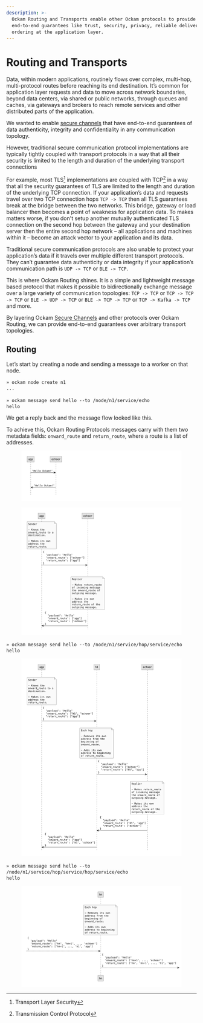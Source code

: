 ```yaml
---
description: >-
  Ockam Routing and Transports enable other Ockam protocols to provide
  end-to-end guarantees like trust, security, privacy, reliable delivery, and
  ordering at the application layer.
---
```


# Routing and Transports

Data, within modern applications, routinely flows over complex, multi-hop, multi-protocol routes before reaching its end destination. It’s common for application layer requests and data to move across network boundaries, beyond data centers, via shared or public networks, through queues and caches, via gateways and brokers to reach remote services and other distributed parts of the application.

We wanted to enable [secure channels](secure-channels.md) that have end-to-end guarantees of data authenticity, integrity and confidentiality in any communication topology.

However, traditional secure communication protocol implementations are typically tightly coupled with transport protocols in a way that all their security is limited to the length and duration of the underlying transport connections

For example, most TLS[^1] implementations are coupled with TCP[^2] in a way that all the security guarantees of TLS are limited to the length and duration of the underlying TCP connection. If your application’s data and requests travel over two TCP connection hops `TCP -> TCP` then all TLS guarantees break at the bridge between the two networks. This bridge, gateway or load balancer then becomes a point of weakness for application data. To makes matters worse, if you don't setup another mutually authenticated TLS connection on the second hop between the gateway and your destination server then the entire second hop network – all applications and machines within it – become an attack vector to your application and its data.&#x20;

Traditional secure communication protocols are also unable to protect your application’s data if it travels over multiple different transport protocols. They can’t guarantee data authenticity or data integrity if your application’s communication path is `UDP -> TCP` or `BLE -> TCP`.

This is where Ockam Routing shines. It is a simple and lightweight message based protocol that makes it possible to bidirectionally exchange message over a large variety of communication topologies: `TCP -> TCP` or `TCP -> TCP -> TCP` or `BLE -> UDP -> TCP` or `BLE -> TCP -> TCP` or `TCP -> Kafka -> TCP` and more.

By layering Ockam [Secure Channels](secure-channels.md) and other protocols over Ockam Routing, we can provide end-to-end guarantees over arbitrary transport topologies.

## Routing

Let’s start by creating a node and sending a message to a worker on that node.

```
» ockam node create n1
...

» ockam message send hello --to /node/n1/service/echo
hello
```

We get a reply back and the message flow looked like this.

To achieve this, Ockam Routing Protocols messages carry with them two metadata fields: `onward_route` and `return_route`, where a route is a list of addresses.



<figure><img src="../../diagrams/plantuml/simple/simple.001.jpeg" alt=""><figcaption></figcaption></figure>

<figure><img src="../../diagrams/plantuml/one-hop/one-hop.001.jpeg" alt=""><figcaption></figcaption></figure>

```
» ockam message send hello --to /node/n1/service/hop/service/echo
hello
```

<figure><img src="../../diagrams/plantuml/two-hops/two-hops.001.jpeg" alt=""><figcaption></figcaption></figure>

```
» ockam message send hello --to /node/n1/service/hop/service/hop/service/echo
hello
```

<figure><img src="../../diagrams/plantuml/n-hops/n-hops.001.jpeg" alt=""><figcaption></figcaption></figure>

[^1]: Transport Layer Security

[^2]: Transmission Control Protocol
